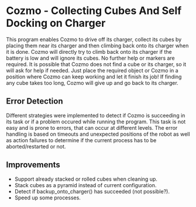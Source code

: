 # Cozmo - Collecting Cubes And Self Docking on Charger
This program enables Cozmo to drive off its charger, collect its cubes by placing them near its charger and then climbing back onto its charger when it is done. Cozmo will directly try to climb back onto its charger if the battery is low and will ignore its cubes. No further help or markers are required. It is possible that Cozmo does not find a cube or its charger, so it will ask for help if needed. Just place the required object or Cozmo in a position where Cozmo can keep working and let it finish its job! If finding any cube takes too long, Cozmo will give up and go back to its charger. 

## Error Detection
Different strategies were implemented to detect if Cozmo is succeeding in its task or if a problem occured while running the program. This task is not easy and is prone to errors, that can occur at different levels. The error handling is based on timeouts and unexpected 
positions of the robot as well as action failures to determine if the current process has to be aborted/restarted or not. 

## Improvements
- Support already stacked or rolled cubes when cleaning up. 
- Stack cubes as a pyramid instead of current configuration. 
- Detect if backup_onto_charger() has succeeded (not possible?).
- Speed up some processes. 
